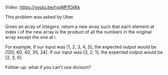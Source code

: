 Video: https://youtu.be/typMFfOiIKk

This problem was asked by Uber.

Given an array of integers, return a new array such that each element at index
i of the new array is the product of all the numbers in the original array
except the one at i.

For example, if our input was [1, 2, 3, 4, 5], the expected output would be
[120, 60, 40, 30, 24]. If our input was [3, 2, 1], the expected output would be
[2, 3, 6].

Follow-up: what if you can't use division?
